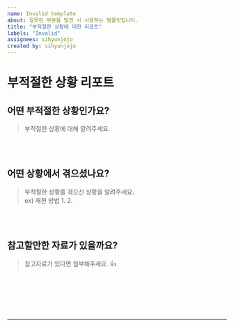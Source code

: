 ```yaml
---
name: Invalid template
about: 잘못된 부분을 발견 시 사용하는 템플릿입니다.
title: "부적절한 상황에 대한 리포트"
labels: "Invalid"
assignees: sihyunjojo
created by: sihyunjojo
---
```


# 부적절한 상황 리포트

## 어떤 부적절한 상황인가요?
> 부적절한 상황에 대해 알려주세요.



<br><br>
## 어떤 상황에서 겪으셨나요?
> 부적절한 상황를 겪으신 상황을 알려주세요.  
> ex) 재현 방법
> 1.
> 2.
<!-- 아래 작성 -->



<br><br>
## 참고할만한 자료가 있을까요?
> 참고자료가 있다면 첨부해주세요. 👍
<!-- 아래 작성 -->



<br><br><br><br><br>
<hr>
